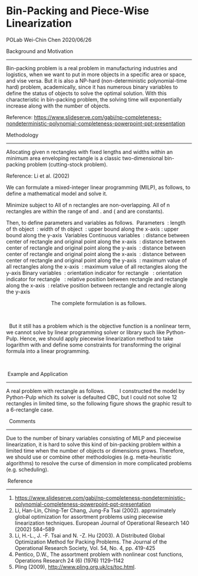 # Bin-Packing and Piece-Wise Linearization

POLab
Wei-Chin Chen
2020/06/26


Background and Motivation
______________________________________________________________
Bin-packing problem is a real problem in manufacturing industries and logistics, when we want to put in more objects in a specific area or space, and vise versa. But it is also a NP-hard (non-deterministic polynomial-time hard) problem, academically, since it has numerous binary variables to define the status of objects to solve the optimal solution. With this characteristic in bin-packing problem, the solving time will exponentially increase along with the number of objects. 

Reference: https://www.slideserve.com/gabi/np-completeness-nondeterministic-polynomial-completeness-powerpoint-ppt-presentation


Methodology
______________________________________________________________
Allocating given n rectangles with fixed lengths and widths within an minimum area enveloping rectangle is a classic two-dimensional bin-packing problem (cutting-stock problem). 

Reference: Li et al. (2002)

We can formulate a mixed-integer linear programming (MILP), as follows, to define a mathematical model and solve it. 

Minimize 
subject to
All of n rectangles are non-overlapping.
All of n rectangles are within the range of  and .
 and  ( and  are constants).

Then, to define parameters and variables as follows.  Parameters  : length of th object  : width of th object  : upper bound along the x-axis :  upper bound along the y-axis  Variables Continuous variables  : distance between center of rectangle  and original point along the x-axis  : distance between center of rectangle  and original point along the y-axis  : distance between center of rectangle  and original point along the x-axis  : distance between center of rectangle  and original point along the y-axis  : maximum value of all rectangles along the x-axis  : maximum value of all rectangles along the y-axis Binary variables  : orientation indicator for rectangle   : orientation indicator for rectangle   : relative position between rectangle  and rectangle  along the x-axis  : relative position between rectangle  and rectangle  along the y-axis


                              		The complete formulation is as follows. 
         










         





 	But it still has a problem which is the objective function is a nonlinear term, we cannot solve by linear programming solver or library such like Python-Pulp. Hence, we should apply piecewise linearization method to take logarithm with  and define some constraints for transforming the original formula into a linear programming. 
      
































    

 Example and Application
______________________________________________________________
A real problem with rectangle as follows.         	I constructed the model by Python-Pulp which its solver is defaulted CBC,    but I could not solve 12 rectangles in limited time, so the following figure shows the graphic result to a 6-rectangle case.

  Comments
______________________________________________________________
Due to the number of binary variables consisting of MILP and piecewise linearization, it is hard to solve this kind of bin-packing problem within a limited time when the number of objects or dimensions grows. Therefore, we should use or combine other methodologies (e.g. meta-heuristic algorithms) to resolve the curse of dimension in more complicated problems (e.g. scheduling). 

 Reference
______________________________________________________________
1. https://www.slideserve.com/gabi/np-completeness-nondeterministic-polynomial-completeness-powerpoint-ppt-presentation
2. Li, Han-Lin, Ching-Ter Chang, Jung-Fa Tsai (2002). approximately global optimization for assortment problems using piecewise linearization techniques. European Journal of Operational Research 140 (2002) 584–589 
3. Li, H.-L., J. -F. Tsai and N. -Z. Hu (2003). A Distributed Global Optimization Method for Packing Problems. The Journal of the Operational Research Society, Vol. 54, No. 4, pp. 419-425 
4. Pentico, D.W., The assortment problem with nonlinear cost functions, Operations Research 24 (6) (1976) 1129–1142 
5. Pling (2009), http://www.pling.org.uk/cs/toc.html. 
